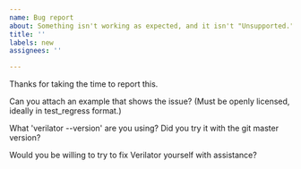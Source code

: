 ```yaml
---
name: Bug report
about: Something isn't working as expected, and it isn't "Unsupported." (Note our contributor agreement at https://github.com/verilator/verilator/blob/master/docs/CONTRIBUTING.adoc)
title: ''
labels: new
assignees: ''

---
```


Thanks for taking the time to report this.

Can you attach an example that shows the issue?  (Must be openly licensed, ideally in test_regress format.)

What 'verilator --version' are you using?  Did you try it with the git master version?

Would you be willing to try to fix Verilator yourself with assistance?
